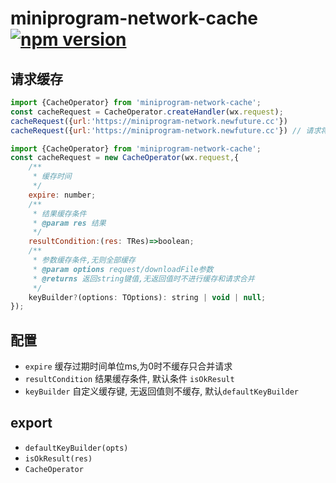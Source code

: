 # miniprogram-network-cache [![npm version](https://badge.fury.io/js/miniprogram-network-cache.svg)](https://npmjs.com/package/miniprogram-network-cache)


## 请求缓存
```js
import {CacheOperator} from 'miniprogram-network-cache';
const cacheRequest = CacheOperator.createHandler(wx.request);
cacheRequest({url:'https://miniprogram-network.newfuture.cc'})
cacheRequest({url:'https://miniprogram-network.newfuture.cc'}) // 请求将被合并
```

```js
import {CacheOperator} from 'miniprogram-network-cache';
const cacheRequest = new CacheOperator(wx.request,{ 
    /**
     * 缓存时间
     */
    expire: number;
    /**
     * 结果缓存条件
     * @param res 结果
     */
    resultCondition:(res: TRes)=>boolean;
    /**
     * 参数缓存条件,无则全部缓存
     * @param options request/downloadFile参数
     * @returns 返回string键值,无返回值时不进行缓存和请求合并
     */
    keyBuilder?(options: TOptions): string | void | null;
});

```

## 配置

* `expire` 缓存过期时间单位ms,为0时不缓存只合并请求
* `resultCondition` 结果缓存条件, 默认条件 `isOkResult`
* `keyBuilder` 自定义缓存键, 无返回值则不缓存, 默认`defaultKeyBuilder`

## export

* `defaultKeyBuilder(opts)`
* `isOkResult(res)`
* `CacheOperator`